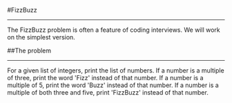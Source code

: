 #FizzBuzz
***
The FizzBuzz problem is often a feature of coding interviews. We will work on the simplest version.

##The problem
***
For a given list of integers, print the list of numbers. If a number is a multiple of three, print the word 'Fizz' instead of that number. If a number is a multiple of 5, print the word 'Buzz' instead of that number. If a number is a multiple of both three and five, print 'FizzBuzz' instead of that number.

